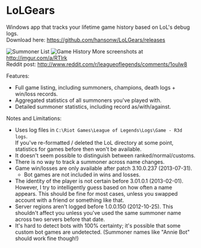 LoLGears
========

Windows app that tracks your lifetime game history based on LoL's debug logs.  
Download here: https://github.com/hansonw/LoLGears/releases
  
![Summoner List](http://i.imgur.com/f2SBstW.png)
![Game History](http://i.imgur.com/9NFLYxL.png)
More screenshots at http://imgur.com/a/RTlrk  
Reddit post: http://www.reddit.com/r/leagueoflegends/comments/1oulw8

Features:
- Full game listing, including summoners, champions, death logs + win/loss records.
- Aggregated statistics of all summoners you've played with.
- Detailed summoner statistics, including record as/with/against.

Notes and Limitations:
- Uses log files in `C:\Riot Games\League of Legends\Logs\Game - R3d logs`.  
  If you've re-formatted / deleted the LoL directory at some point,
  statistics for games before then won't be available.
- It doesn't seem possible to distinguish between ranked/normal/customs.
- There is no way to track a summoner across name changes.
- Game win/losses are only available after patch 3.10.0.237 (2013-07-31).
    - Bot games are not included in wins and losses.
- The identity of the player is not certain before 3.01.0.1 (2013-02-01).
  However, I try to intelligently guess based on how often a name appears.
  This should be fine for most cases, unless you swapped account with
  a friend or something like that.
- Server regions aren't logged before 1.0.0.150 (2012-10-25).
  This shouldn't affect you unless you've used the same summoner name
  across two servers before that date.
- It's hard to detect bots with 100% certainty; it's possible that some
  custom bot games are undetected.
  (Summoner names like "Annie Bot" should work fine though!)
